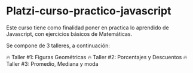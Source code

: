 # Platzi-curso-practico-javascript

Este curso tiene como finalidad poner en practica lo aprendido de Javascript, con ejercicios básicos de Matemáticas.

Se compone de 3 talleres, a continuación:

🔥 Taller #1: Figuras Geométricas
🔥 Taller #2: Porcentajes y Descuentos
🔥 Taller #3: Promedio, Mediana y moda
